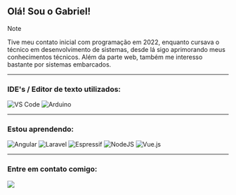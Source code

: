 <h2>Olá! Sou o Gabriel!</h2>

> [!NOTE]  
> Tive meu contato inicial com programação em 2022, enquanto cursava o técnico em desenvolvimento de sistemas, desde lá sigo aprimorando meus conhecimentos técnicos. Além da parte web, também me interesso bastante por sistemas embarcados.

<hr>
<h3>IDE's / Editor de texto utilizados:</h3>

![VS Code](https://img.shields.io/badge/Visual_Studio_Code-060909?style=for-the-badge&logo=visual%20studio%20code&logoColor=3572a5)
![Arduino](https://img.shields.io/badge/Arduino_IDE-060909?style=for-the-badge&logo=arduino&logoColor=3572a5)

<hr>
<h3>Estou aprendendo:</h3>

![Angular](https://img.shields.io/badge/angular-060909.svg?style=for-the-badge&logo=angular&logoColor=d44726)
![Laravel](https://img.shields.io/badge/laravel-060909.svg?style=for-the-badge&logo=laravel&logoColor=d44726)
![Espressif](https://img.shields.io/badge/espressif-060909.svg?style=for-the-badge&logo=espressif&logoColor=d44726)
![NodeJS](https://img.shields.io/badge/node.js-060909?style=for-the-badge&logo=node.js&logoColor=41b883)
![Vue.js](https://img.shields.io/badge/vuejs-060909.svg?style=for-the-badge&logo=vuedotjs&logoColor=41b883)

<hr>
<h3>Entre em contato comigo:</h3>
<a href="https://www.instagram.com/galvao.gabriell/"><img src="https://img.shields.io/badge/Instagram-060909?style=for-the-badge&logo=instagram&logoColor=white"></a>
